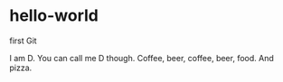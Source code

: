 # hello-world
first Git

I am D.  You can call me D though. 
Coffee, beer, coffee, beer, food.
And pizza.
